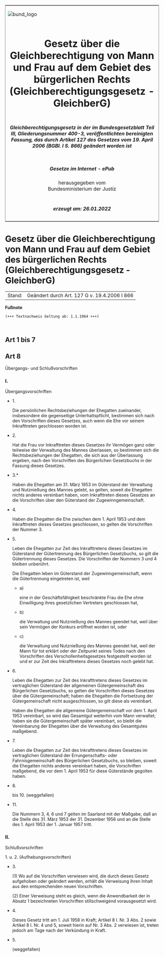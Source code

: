 <span id="DECKBLATT.html"></span>

<table border="0" frame="border" width="100%">

<tr valign="top">

<td align="left">

![bund\_logo](BfJ_2021_Web_de_de.gif)

</td>

<td align="right">

 

</td>

</tr>

<tr align="center" valign="middle">

<td colspan="2">

# Gesetz über die Gleichberechtigung von Mann und Frau auf dem Gebiet des bürgerlichen Rechts (Gleichberechtigungsgesetz - GleichberG)

</td>

</tr>

<tr align="center" valign="middle">

<td colspan="2">

##### Gleichberechtigungsgesetz in der im Bundesgesetzblatt Teil III, Gliederungsnummer 400-3, veröffentlichten bereinigten Fassung, das durch Artikel 127 des Gesetzes vom 19. April 2006 (BGBl. I S. 866) geändert worden ist

</td>

</tr>

<tr align="center" valign="middle">

<td colspan="2">

  
  

##### Gesetze im Internet - ePub  
  
herausgegeben vom  
Bundesministerium der Justiz

</td>

</tr>

<tr align="center" valign="bottom">

<td colspan="2">

  
  

##### erzeugt am: 26.01.2022

</td>

</tr>

</table>

<span id="BJNR006099957.html"></span>

# Gesetz über die Gleichberechtigung von Mann und Frau auf dem Gebiet des bürgerlichen Rechts (Gleichberechtigungsgesetz - GleichberG)

<div>

<div class="jnhtml">

|        |                                              |
| ------ | -------------------------------------------- |
| Stand: | Geändert durch Art. 127 G v. 19.4.2006 I 866 |

</div>

</div>

<div>

  
**Fußnote**

<div class="jnhtml">

<div>

<div class="jurAbsatz">

  

``` 
(+++ Textnachweis Geltung ab: 1.1.1964 +++)

 
```

</div>

</div>

</div>

</div>

<span id="BJNR006099957BJNG000100304.html"></span>

## Art 1 bis 7  

<span id="BJNR006099957BJNG000800304.html"></span>

## Art 8  
Übergangs- und Schlußvorschriften

<span id="BJNR006099957BJNE000901377.html"></span>

### I.  
Übergangsvorschriften

<div>

<div class="jnhtml">

<div>

<div class="jurAbsatz">

  - 1\.
    
    <div style="">
    
    Die persönlichen Rechtsbeziehungen der Ehegatten zueinander,
    insbesondere die gegenseitige Unterhaltspflicht, bestimmen sich nach
    den Vorschriften dieses Gesetzes, auch wenn die Ehe vor seinem
    Inkrafttreten geschlossen worden ist.
    
    </div>

  - 2\.
    
    <div style="">
    
    Hat die Frau vor Inkrafttreten dieses Gesetzes ihr Vermögen ganz
    oder teilweise der Verwaltung des Mannes überlassen, so bestimmen
    sich die Rechtsbeziehungen der Ehegatten, die sich aus der
    Überlassung ergeben, nach den Vorschriften des Bürgerlichen
    Gesetzbuchs in der Fassung dieses Gesetzes.
    
    </div>

  - 3.\*
    
    <div style="">
    
    Haben die Ehegatten am 31. März 1953 im Güterstand der Verwaltung
    und Nutznießung des Mannes gelebt, so gelten, soweit die Ehegatten
    nichts anderes vereinbart haben, vom Inkrafttreten dieses Gesetzes
    an die Vorschriften über den Güterstand der Zugewinngemeinschaft.
    
    </div>

  - 4\.
    
    <div style="">
    
    Haben die Ehegatten die Ehe zwischen dem 1. April 1953 und dem
    Inkrafttreten dieses Gesetzes geschlossen, so gelten die
    Vorschriften der Nummer 3.
    
    </div>

  - 5\.
    
    <div style="">
    
    Leben die Ehegatten zur Zeit des Inkrafttretens dieses Gesetzes im
    Güterstand der Gütertrennung des Bürgerlichen Gesetzbuchs, so gilt
    die Gütertrennung dieses Gesetzes. Die Vorschriften der Nummern 3
    und 4 bleiben unberührt.
    
    </div>
    
    <div style="">
    
    Die Ehegatten leben im Güterstand der Zugewinngemeinschaft, wenn die
    Gütertrennung eingetreten ist, weil
    
      - a)
        
        <div style="">
        
        eine in der Geschäftsfähigkeit beschränkte Frau die Ehe ohne
        Einwilligung ihres gesetzlichen Vertreters geschlossen hat,
        
        </div>
    
      - b)
        
        <div style="">
        
        die Verwaltung und Nutznießung des Mannes geendet hat, weil über
        sein Vermögen der Konkurs eröffnet worden ist, oder
        
        </div>
    
      - c)
        
        <div style="">
        
        die Verwaltung und Nutznießung des Mannes geendet hat, weil der
        Mann für tot erklärt oder der Zeitpunkt seines Todes nach den
        Vorschriften des Verschollenheitsgesetzes festgestellt worden
        ist und er zur Zeit des Inkrafttretens dieses Gesetzes noch
        gelebt hat.
        
        </div>
    
    </div>

  - 6\.
    
    <div style="">
    
    Leben die Ehegatten zur Zeit des Inkrafttretens dieses Gesetzes im
    vertraglichen Güterstand der allgemeinen Gütergemeinschaft des
    Bürgerlichen Gesetzbuchs, so gelten die Vorschriften dieses
    Gesetzes über die Gütergemeinschaft; haben die Ehegatten die
    Fortsetzung der Gütergemeinschaft nicht ausgeschlossen, so gilt
    diese als vereinbart.
    
    </div>
    
    <div style="">
    
    Haben die Ehegatten die allgemeine Gütergemeinschaft vor dem 1.
    April 1953 vereinbart, so wird das Gesamtgut weiterhin vom Mann
    verwaltet; haben sie die Gütergemeinschaft später vereinbart, so
    bleibt die Vereinbarung der Ehegatten über die Verwaltung des
    Gesamtgutes maßgebend.
    
    </div>

  - 7\.
    
    <div style="">
    
    Leben die Ehegatten zur Zeit des Inkrafttretens dieses Gesetzes im
    vertraglichen Güterstand der Errungenschafts- oder
    Fahrnisgemeinschaft des Bürgerlichen Gesetzbuchs, so bleiben, soweit
    die Ehegatten nichts anderes vereinbart haben, die Vorschriften
    maßgebend, die vor dem 1. April 1953 für diese Güterstände gegolten
    haben.
    
    </div>

  - 8\.
    
    <div style="">
    
    bis 10. (weggefallen)
    
    </div>

  - 11\.
    
    <div style="">
    
    Die Nummern 3, 4, 6 und 7 gelten im Saarland mit der Maßgabe, daß an
    die Stelle des 31. März 1953 der 31. Dezember 1956 und an die Stelle
    des 1. April 1953 der 1. Januar 1957 tritt.
    
    </div>

</div>

</div>

</div>

</div>

<span id="BJNR006099957BJNE001001377.html"></span>

### II.  
Schlußvorschriften

<div>

<div class="jnhtml">

<div>

<div class="jurAbsatz">

1\. u. 2. (Aufhebungsvorschriften)

  - 3\.
    
    <div style="">
    
    (1) Wo auf die Vorschriften verwiesen wird, die durch dieses Gesetz
    aufgehoben oder geändert werden, erhält die Verweisung ihren Inhalt
    aus den entsprechenden neuen Vorschriften.
    
    </div>
    
    <div style="">
    
    (2) Einer Verweisung steht es gleich, wenn die Anwendbarkeit der in
    Absatz 1 bezeichneten Vorschriften stillschweigend vorausgesetzt
    wird.
    
    </div>

  - 4\.
    
    <div style="">
    
    Dieses Gesetz tritt am 1. Juli 1958 in Kraft; Artikel 8 I. Nr. 3
    Abs. 2 sowie Artikel 8 I. Nr. 4 und 5, soweit hierin auf Nr. 3 Abs.
    2 verwiesen ist, treten jedoch am Tage nach der Verkündung in Kraft.
    
    </div>

  - 5\.
    
    <div style="">
    
    (weggefallen)
    
    </div>

</div>

</div>

</div>

</div>
